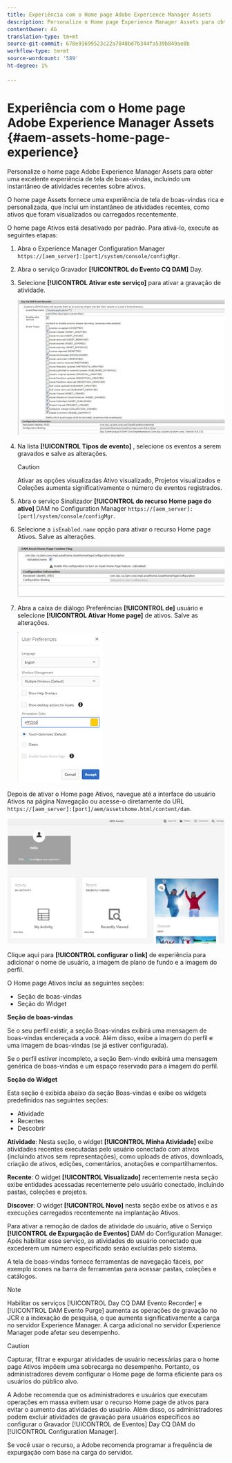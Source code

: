 ```yaml
---
title: Experiência com o Home page Adobe Experience Manager Assets
description: Personalize o Home page Experience Manager Assets para obter uma excelente experiência de tela de boas-vindas, incluindo um instantâneo de atividades recentes sobre ativos.
contentOwner: AG
translation-type: tm+mt
source-git-commit: 678e91699523c22a7048bd7b344fa539b849ae8b
workflow-type: tm+mt
source-wordcount: '589'
ht-degree: 1%

---
```



# Experiência com o Home page Adobe Experience Manager Assets {#aem-assets-home-page-experience}

Personalize o home page Adobe Experience Manager Assets para obter uma excelente experiência de tela de boas-vindas, incluindo um instantâneo de atividades recentes sobre ativos.

O home page Assets fornece uma experiência de tela de boas-vindas rica e personalizada, que inclui um instantâneo de atividades recentes, como ativos que foram visualizados ou carregados recentemente.

O home page Ativos está desativado por padrão. Para ativá-lo, execute as seguintes etapas:

1. Abra o Experience Manager Configuration Manager `https://[aem_server]:[port]/system/console/configMgr`.
1. Abra o serviço Gravador **[!UICONTROL do Evento CQ DAM]** Day.
1. Selecione **[!UICONTROL Ativar este serviço]** para ativar a gravação de atividade.

   ![chlimage_1-250](assets/chlimage_1-250.png)

1. Na lista **[!UICONTROL Tipos de evento]** , selecione os eventos a serem gravados e salve as alterações.

   >[!CAUTION]
   >
   >Ativar as opções visualizadas Ativo visualizado, Projetos visualizados e Coleções aumenta significativamente o número de eventos registrados.

1. Abra o serviço Sinalizador **[!UICONTROL do recurso Home page do ativo]** DAM no Configuration Manager `https://[aem_server]:[port]/system/console/configMgr`.
1. Selecione a `isEnabled.name` opção para ativar o recurso Home page Ativos. Salve as alterações.

   ![chlimage_1-251](assets/chlimage_1-251.png)

1. Abra a caixa de diálogo Preferências **[!UICONTROL de]** usuário e selecione **[!UICONTROL Ativar Home page]** de ativos. Salve as alterações.

   ![Habilitar home page de ativos na caixa de diálogo Preferências de usuário](assets/Annotation-color.png)

Depois de ativar o Home page Ativos, navegue até a interface do usuário Ativos na página Navegação ou acesse-o diretamente do URL `https://[aem_server]:[port]/aem/assetshome.html/content/dam`.

![configurar o link de experiência na interface do usuário do Assets](assets/config-experience-link.png)

Clique aqui para **[!UICONTROL configurar o link]** de experiência para adicionar o nome de usuário, a imagem de plano de fundo e a imagem do perfil.

O Home page Ativos inclui as seguintes seções:

* Seção de boas-vindas
* Seção do Widget

**Seção de boas-vindas**

Se o seu perfil existir, a seção Boas-vindas exibirá uma mensagem de boas-vindas endereçada a você. Além disso, exibe a imagem do perfil e uma imagem de boas-vindas (se já estiver configurada).

Se o perfil estiver incompleto, a seção Bem-vindo exibirá uma mensagem genérica de boas-vindas e um espaço reservado para a imagem do perfil.

**Seção do Widget**

Esta seção é exibida abaixo da seção Boas-vindas e exibe os widgets predefinidos nas seguintes seções:

* Atividade
* Recentes
* Descobrir

**Atividade**: Nesta seção, o widget **[!UICONTROL Minha Atividade]** exibe atividades recentes executadas pelo usuário conectado com ativos (incluindo ativos sem representações), como uploads de ativos, downloads, criação de ativos, edições, comentários, anotações e compartilhamentos.

**Recente**: O widget **[!UICONTROL Visualizado]** recentemente nesta seção exibe entidades acessadas recentemente pelo usuário conectado, incluindo pastas, coleções e projetos.

**Discover**: O widget **[!UICONTROL Novo]** nesta seção exibe os ativos e as execuções carregados recentemente na implantação Ativos.

Para ativar a remoção de dados de atividade do usuário, ative o Serviço **[!UICONTROL de Expurgação de Eventos]** DAM do Configuration Manager. Após habilitar esse serviço, as atividades do usuário conectado que excederem um número especificado serão excluídas pelo sistema.

A tela de boas-vindas fornece ferramentas de navegação fáceis, por exemplo ícones na barra de ferramentas para acessar pastas, coleções e catálogos.

>[!NOTE]
>
>Habilitar os serviços [!UICONTROL Day CQ DAM Evento Recorder] e [!UICONTROL DAM Evento Purge] aumenta as operações de gravação no JCR e a indexação de pesquisa, o que aumenta significativamente a carga no servidor Experience Manager. A carga adicional no servidor Experience Manager pode afetar seu desempenho.

>[!CAUTION]
>
>Capturar, filtrar e expurgar atividades de usuário necessárias para o home page Ativos impõem uma sobrecarga no desempenho. Portanto, os administradores devem configurar o Home page de forma eficiente para os usuários do público alvo.
>
>A Adobe recomenda que os administradores e usuários que executam operações em massa evitem usar o recurso Home page de ativos para evitar o aumento das atividades do usuário. Além disso, os administradores podem excluir atividades de gravação para usuários específicos ao configurar o Gravador [!UICONTROL de Eventos] Day CQ DAM do [!UICONTROL Configuration Manager].
>
>Se você usar o recurso, a Adobe recomenda programar a frequência de expurgação com base na carga do servidor.

